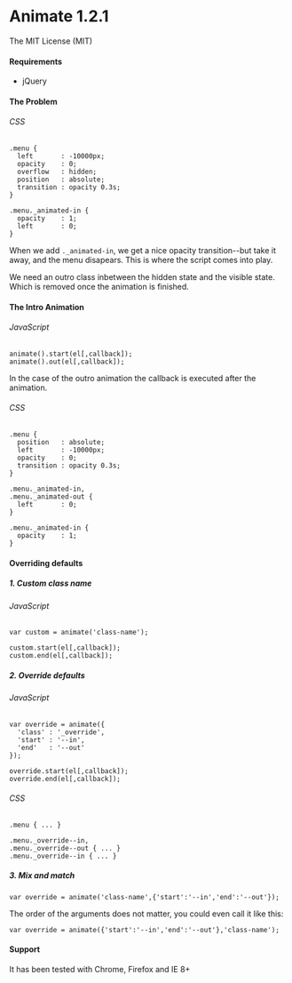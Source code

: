 # Animate 1.2.1
The MIT License (MIT)

#### Requirements

- jQuery

#### The Problem

###### CSS

    .menu {
      left       : -10000px;
      opacity    : 0;
      overflow   : hidden;
      position   : absolute;
      transition : opacity 0.3s;
    }

    .menu._animated-in {
      opacity    : 1;
      left       : 0;
    }


When we add `._animated-in`, we get a nice opacity transition--but take it away, and the menu disapears. This is where the script comes into play.

We need an outro class inbetween the hidden state and the visible state. Which is removed once the animation is finished.

#### The Intro Animation

###### JavaScript

    animate().start(el[,callback]);
    animate().out(el[,callback]);

In the case of the outro animation the callback is executed after the animation.

###### CSS

    .menu {
      position   : absolute;
      left       : -10000px;
      opacity    : 0;
      transition : opacity 0.3s;
    }

    .menu._animated-in,
    .menu._animated-out {
      left       : 0;
    }

    .menu._animated-in {
      opacity    : 1;
    }

#### Overriding defaults

##### 1. Custom class name

###### JavaScript

    var custom = animate('class-name');

    custom.start(el[,callback]);
    custom.end(el[,callback]);

##### 2. Override defaults

###### JavaScript

    var override = animate({
      'class' : '_override',
      'start' : '--in',
      'end'   : '--out'
    });

    override.start(el[,callback]);
    override.end(el[,callback]);

###### CSS

    .menu { ... }

    .menu._override--in,
    .menu._override--out { ... }
    .menu._override--in { ... }

##### 3. Mix and match

    var override = animate('class-name',{'start':'--in','end':'--out'});

The order of the arguments does not matter, you could even call it like this:

    var override = animate({'start':'--in','end':'--out'},'class-name');

#### Support

It has been tested with Chrome, Firefox and IE 8+